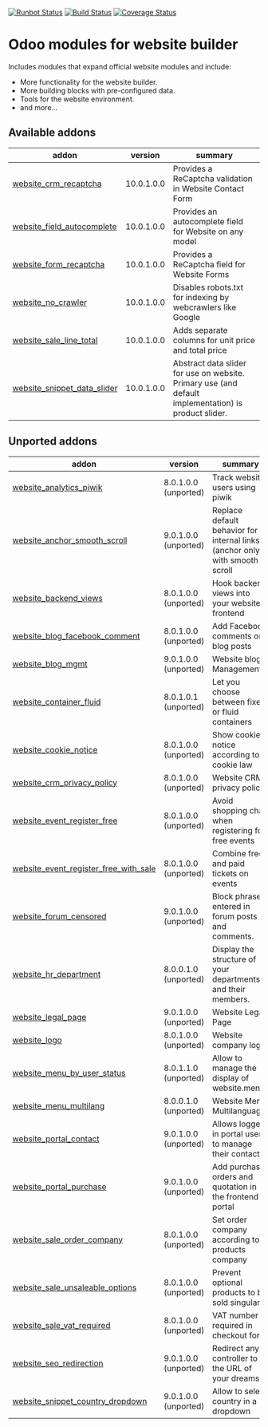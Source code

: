 [![Runbot Status](https://runbot.odoo-community.org/runbot/badge/flat/186/10.0.svg)](https://runbot.odoo-community.org/runbot/repo/github-com-oca-website-186)
[![Build Status](https://travis-ci.org/OCA/website.svg?branch=10.0)](https://travis-ci.org/OCA/website)
[![Coverage Status](https://codecov.io/gh/OCA/website/branch/10.0/graph/badge.svg)](https://codecov.io/gh/OCA/website)

Odoo modules for website builder
================================

Includes modules that expand official website modules and include:

* More functionality for the website builder.
* More building blocks with pre-configured data.
* Tools for the website environment.
* and more...

[//]: # (addons)

Available addons
----------------
addon | version | summary
--- | --- | ---
[website_crm_recaptcha](website_crm_recaptcha/) | 10.0.1.0.0 | Provides a ReCaptcha validation in Website Contact Form
[website_field_autocomplete](website_field_autocomplete/) | 10.0.1.0.0 | Provides an autocomplete field for Website on any model
[website_form_recaptcha](website_form_recaptcha/) | 10.0.1.0.0 | Provides a ReCaptcha field for Website Forms
[website_no_crawler](website_no_crawler/) | 10.0.1.0.0 | Disables robots.txt for indexing by webcrawlers like Google
[website_sale_line_total](website_sale_line_total/) | 10.0.1.0.0 | Adds separate columns for unit price and total price
[website_snippet_data_slider](website_snippet_data_slider/) | 10.0.1.0.0 | Abstract data slider for use on website. Primary use (and default implementation) is product slider.


Unported addons
---------------
addon | version | summary
--- | --- | ---
[website_analytics_piwik](website_analytics_piwik/) | 8.0.1.0.0 (unported) | Track website users using piwik
[website_anchor_smooth_scroll](website_anchor_smooth_scroll/) | 9.0.1.0.0 (unported) | Replace default behavior for internal links (anchor only) with smooth scroll
[website_backend_views](website_backend_views/) | 8.0.1.0.0 (unported) | Hook backend views into your website frontend
[website_blog_facebook_comment](website_blog_facebook_comment/) | 8.0.1.0.0 (unported) | Add Facebook comments on blog posts
[website_blog_mgmt](website_blog_mgmt/) | 9.0.1.0.0 (unported) | Website blog Management
[website_container_fluid](website_container_fluid/) | 8.0.1.0.1 (unported) | Let you choose between fixed or fluid containers
[website_cookie_notice](website_cookie_notice/) | 8.0.1.0.0 (unported) | Show cookie notice according to cookie law
[website_crm_privacy_policy](website_crm_privacy_policy/) | 8.0.1.0.0 (unported) | Website CRM privacy policy
[website_event_register_free](website_event_register_free/) | 8.0.1.0.0 (unported) | Avoid shopping chart when registering for free events
[website_event_register_free_with_sale](website_event_register_free_with_sale/) | 8.0.1.0.0 (unported) | Combine free and paid tickets on events
[website_forum_censored](website_forum_censored/) | 9.0.1.0.0 (unported) | Block phrases entered in forum posts and comments.
[website_hr_department](website_hr_department/) | 8.0.0.1.0 (unported) | Display the structure of your departments and their members.
[website_legal_page](website_legal_page/) | 9.0.1.0.0 (unported) | Website Legal Page
[website_logo](website_logo/) | 8.0.1.0.0 (unported) | Website company logo
[website_menu_by_user_status](website_menu_by_user_status/) | 8.0.1.1.0 (unported) | Allow to manage the display of website.menus
[website_menu_multilang](website_menu_multilang/) | 8.0.0.1.0 (unported) | Website Menu Multilanguage
[website_portal_contact](website_portal_contact/) | 9.0.1.0.0 (unported) | Allows logged in portal users to manage their contacts
[website_portal_purchase](website_portal_purchase/) | 9.0.1.0.0 (unported) | Add purchase orders and quotation in the frontend portal
[website_sale_order_company](website_sale_order_company/) | 8.0.1.0.0 (unported) | Set order company according to products company
[website_sale_unsaleable_options](website_sale_unsaleable_options/) | 8.0.1.0.0 (unported) | Prevent optional products to be sold singularly
[website_sale_vat_required](website_sale_vat_required/) | 8.0.1.0.0 (unported) | VAT number required in checkout form
[website_seo_redirection](website_seo_redirection/) | 9.0.1.0.0 (unported) | Redirect any controller to the URL of your dreams
[website_snippet_country_dropdown](website_snippet_country_dropdown/) | 9.0.1.0.0 (unported) | Allow to select country in a dropdown

[//]: # (end addons)
